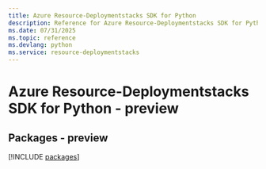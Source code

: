 ```yaml
---
title: Azure Resource-Deploymentstacks SDK for Python
description: Reference for Azure Resource-Deploymentstacks SDK for Python
ms.date: 07/31/2025
ms.topic: reference
ms.devlang: python
ms.service: resource-deploymentstacks
---
```

# Azure Resource-Deploymentstacks SDK for Python - preview
## Packages - preview
[!INCLUDE [packages](resource-deploymentstacks-index.md)]